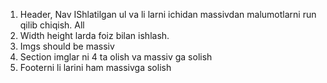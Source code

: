 1. Header, Nav IShlatilgan ul va li larni ichidan massivdan malumotlarni run qilib chiqish. All
2. Width height larda foiz bilan ishlash.
3. Imgs should be massiv 
4. Section imglar ni 4 ta olish va massiv ga solish
5. Footerni li larini ham massivga solish
